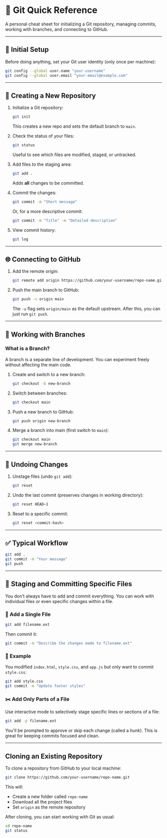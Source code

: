 # 📘 Git Quick Reference

A personal cheat sheet for initializing a Git repository, managing commits, working with branches, and connecting to GitHub.

---

## 🔧 Initial Setup

Before doing anything, set your Git user identity (only once per machine):

```bash
git config --global user.name "your-username"
git config --global user.email "your-email@example.com"
```

---

## 📁 Creating a New Repository

1. Initialize a Git repository:

   ```bash
   git init
   ```

   This creates a new repo and sets the default branch to `main`.

2. Check the status of your files:

   ```bash
   git status
   ```

   Useful to see which files are modified, staged, or untracked.

3. Add files to the staging area:

   ```bash
   git add .
   ```

   Adds **all** changes to be committed.

4. Commit the changes:

   ```bash
   git commit -m "Short message"
   ```

   Or, for a more descriptive commit:

   ```bash
   git commit -m "Title" -m "Detailed description"
   ```

5. View commit history:

   ```bash
   git log
   ```

---

## 🌐 Connecting to GitHub

1. Add the remote origin:

   ```bash
   git remote add origin https://github.com/your-username/repo-name.git
   ```

2. Push the main branch to GitHub:

   ```bash
   git push -u origin main
   ```

   The `-u` flag sets `origin/main` as the default upstream. After this, you can just run `git push`.

---

## 🌿 Working with Branches

### What is a Branch?

A branch is a separate line of development. You can experiment freely without affecting the main code.

1. Create and switch to a new branch:

   ```bash
   git checkout -b new-branch
   ```

2. Switch between branches:

   ```bash
   git checkout main
   ```

3. Push a new branch to GitHub:

   ```bash
   git push origin new-branch
   ```

4. Merge a branch into main (first switch to `main`):

   ```bash
   git checkout main
   git merge new-branch
   ```

---

## 🧹 Undoing Changes

1. Unstage files (undo `git add`):

   ```bash
   git reset
   ```

2. Undo the last commit (preserves changes in working directory):

   ```bash
   git reset HEAD~1
   ```

3. Reset to a specific commit:

   ```bash
   git reset <commit-hash>
   ```

---

## ✅ Typical Workflow

```bash
git add .
git commit -m "Your message"
git push
```

---

## 🎯 Staging and Committing Specific Files

You don’t always have to add and commit everything. You can work with individual files or even specific changes within a file.

### 🔹 Add a Single File

```bash
git add filename.ext
```

Then commit it:

```bash
git commit -m "Describe the changes made to filename.ext"
```

### 🔸 Example

You modified `index.html`, `style.css`, and `app.js` but only want to commit `style.css`:

```bash
git add style.css
git commit -m "Update footer styles"
```

### ✂️ Add Only Parts of a File

Use interactive mode to selectively stage specific lines or sections of a file:

```bash
git add -p filename.ext
```

You'll be prompted to approve or skip each change (called a _hunk_). This is great for keeping commits focused and clean.

---

## Cloning an Existing Repository

To clone a repository from GitHub to your local machine:

```bash
git clone https://github.com/your-username/repo-name.git
```

This will:

- Create a new folder called `repo-name`
- Download all the project files
- Set `origin` as the remote repository

After cloning, you can start working with Git as usual:

```bash
cd repo-name
git status
```
